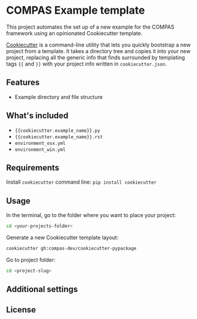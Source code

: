 # COMPAS Example template

This project automates the set up of a new example for the COMPAS framework using an opinionated Cookiecutter template.

[Cookiecutter](https://cookiecutter.readthedocs.io/en/latest/readme.html#)
is a command-line utility that lets you quickly bootstrap a new project from a template.
It takes a directory tree and copies it into your new project,
replacing all the generic info that finds surrounded by templating tags `{{` and `}}` with your project info written in `cookiecutter.json`.

## Features

* Example directory and file structure

## What's included

* `{{cookiecutter.example_name}}.py`
* `{{cookiecutter.example_name}}.rst`
* `environment_osx.yml`
* `environment_win.yml`

## Requirements

Install `cookiecutter` command line: `pip install cookiecutter`

## Usage

In the terminal, go to the folder where you want to place your project:

```bash
cd <your-projects-folder>
```

Generate a new Cookiecutter template layout:

```bash
cookiecutter gh:compas-dev/cookiecutter-pypackage
```

Go to project folder:

```bash
cd <project-slug>
```

## Additional settings

## License
